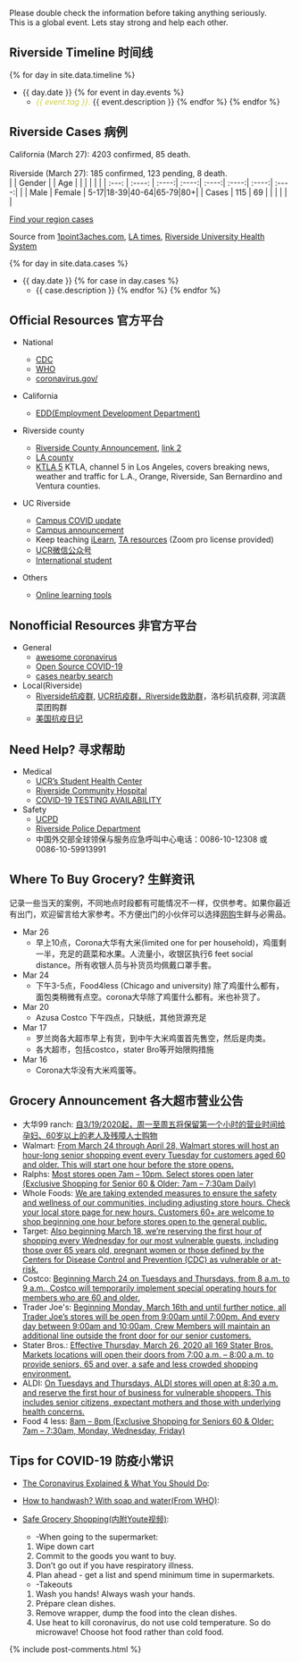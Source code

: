 Please double check the information before taking anything seriously.
<br>
This is a global event. Lets stay strong and help each other.


## Riverside Timeline 时间线
{% for day in site.data.timeline %}
* {{ day.date }}  {% for event in  day.events %}
  * <em style="color:#D0CE3B">{{ event.tag }}.</em> {{ event.description }} {% endfor %}
{% endfor %}


## Riverside Cases 病例
California (March 27): 4203 confirmed, 85 death.<br><br>
Riverside (March 27): 185 confirmed, 123 pending, 8 death. <br>
|   | Gender |  | Age |  |  |  |  |  |
| :---: | :----: | :----:| :----:| :----:| :----:| :----:| :----:|
|   | Male | Female | 5-17|18-39|40-64|65-79|80+|
| Cases | 115 | 69 |  |  |  |  |  |


[Find your region cases](https://countyofriverside.maps.arcgis.com/apps/Media/index.html?appid=87d386575b524d72aa7d84c895e63f98&locale=en-us&&center=-116.2185,33.6302&level=7)<br>

Source from [1point3aches.com](https://coronavirus.1point3acres.com/#map), [LA times](https://www.latimes.com/projects/california-coronavirus-cases-tracking-outbreak/), [Riverside University Health System](https://www.rivcoph.org/coronavirus)


{% for day in site.data.cases %}
* {{ day.date }}  {% for case in  day.cases %}
  * {{ case.description }}  {% endfor %} {% endfor %}




## Official Resources 官方平台

* National
  * [CDC](https://www.cdc.gov/coronavirus/2019-nCoV/index.html)
  * [WHO](https://www.who.int/emergencies/diseases/novel-coronavirus-2019)
  * [coronavirus.gov/](https://www.coronavirus.gov/)
* California
  * [EDD(Employment Development Department)](https://www.edd.ca.gov/about_edd/coronavirus-2019.htm)

* Riverside county
  * [Riverside County Announcement](https://www.rivcoph.org/coronavirus), [link 2](https://riversideca.gov/press/information-regarding-covid-19-coronavirus)
  * [LA county](http://www.publichealth.lacounty.gov/media/Coronavirus/)
  * [KTLA 5](https://www.youtube.com/user/KTLA/videos) KTLA, channel 5 in Los Angeles, covers breaking news, weather and traffic for L.A., Orange, Riverside, San Bernardino and Ventura counties.

* UC Riverside
  * [Campus COVID update](https://ehs.ucr.edu/coronavirus) 
  * [Campus announcement](https://insideucr.ucr.edu/announcements)
  * Keep teaching [iLearn](https://keepteaching.ucr.edu/ilearn), [TA resources](https://keepteaching.ucr.edu/ta-resources) (Zoom pro license provided)
  * [UCR微信公众号](https://open.weixin.qq.com/qr/code?username=gh_7d6f6ca60162)
  * [International student](https://international.ucr.edu/covid-19)

* Others
  * [Online learning tools](https://asuforyou.asu.edu/)
  
## Nonofficial Resources 非官方平台
* General
  * [awesome coronavirus](https://github.com/soroushchehresa/awesome-coronavirus)
  * [Open Source COVID-19](https://weileizeng.github.io/Open-Source-COVID-19/)
  * [cases nearby search](https://www.coronainusa.com/?from=groupmessage&isappinstalled=0)
* Local(Riverside)
  * [Riverside抗疫群](https://raw.githubusercontent.com/WeileiZeng/COVID-Riverside/master/assets/riverside-covid.jpeg), [UCR抗疫群，Riverside救助群](https://raw.githubusercontent.com/WeileiZeng/COVID-Riverside/master/assets/wanshiwu.jpeg)，洛杉矶抗疫群, 河滨蔬菜团购群
  * [美国抗疫日记](https://mp.weixin.qq.com/s/jrsfKU0s0OAABcPiaa-BLA)
  
## Need Help? 寻求帮助
* Medical
  * [UCR’s Student Health Center](https://studenthealth.ucr.edu/)
  * [Riverside Community Hospital](https://riversidecommunityhospital.com/)
  * [COVID-19 TESTING AVAILABILITY](https://www.rivcoph.org/Portals/0/Documents/CoronaVirus/TestAvHospDistCOVID-19.pdf)
* Safety
  * [UCPD](https://police.ucr.edu/)
  * [Riverside Police Department](https://www.riversideca.gov/rpd/)
  * 中国外交部全球领保与服务应急呼叫中心电话：0086-10-12308 或 0086-10-59913991





## Where To Buy Grocery? 生鲜资讯
记录一些当天的案例，不同地点时段都有可能情况不一样，仅供参考。如果你最近有出门，欢迎留言给大家参考。不方便出门的小伙伴可以选择[网购](https://gonglue.us/15208)生鲜与必需品。

* Mar 26
  * 早上10点，Corona大华有大米(limited one for per household)，鸡蛋剩一半，充足的蔬菜和水果。人流量小，收银区执行6 feet social distance。所有收银人员与补货员均佩戴口罩手套。
* Mar 24
  * 下午3-5点，Food4less (Chicago and university) 除了鸡蛋什么都有，面包类稍微有点空。corona大华除了鸡蛋什么都有。米也补货了。
* Mar 20
  * Azusa Costco 下午四点，只缺纸，其他货源充足
* Mar 17
  * 罗兰岗各大超市早上有货，到中午大米鸡蛋首先售空，然后是肉类。
  * 各大超市，包括costco，stater Bro等开始限购措施
* Mar 16
  * Corona大华没有大米鸡蛋等。

## Grocery Announcement 各大超市营业公告
* 大华99 ranch: [自3/19/2020起，周一至周五将保留第一个小时的营业时间给孕妇、60岁以上的老人及残障人士购物](https://www.99ranch.com/)
* Walmart: [From March 24 through April 28, Walmart stores will host an hour-long senior shopping event every Tuesday for customers aged 60 and older. This will start one hour before the store opens.](https://corporate.walmart.com/newsroom/2020/03/18/latest-walmart-store-changes-to-support-associates-and-customers)
* Ralphs: [Most stores open 7am – 10pm. Select stores open later (Exclusive Shopping for Senior 60 & Older: 7am – 7:30am Daily)](https://www.ralphs.com/i/coronavirus-update/store-information)
* Whole Foods: [We are taking extended measures to ensure the safety and wellness of our communities, including adjusting store hours. Check your local store page for new hours. Customers 60+ are welcome to shop beginning one hour before stores open to the general public.](https://www.wholefoodsmarket.com/company-info/covid-19-response)
* Target: [Also beginning March 18, we’re reserving the first hour of shopping every Wednesday for our most vulnerable guests, including those over 65 years old, pregnant women or those defined by the Centers for Disease Control and Prevention (CDC) as vulnerable or at-risk.](https://corporate.target.com/about/purpose-history/our-commitments/target-coronavirus-hub?lnk=32520updateThel)
* Costco: [Beginning March 24 on Tuesdays and Thursdays, from 8 a.m. to 9 a.m., Costco will temporarily implement special operating hours for members who are 60 and older. ](https://www.facebook.com/Costco/posts/10158560296074947?__xts__%5B0%5D=68.ARCbKvE1wj5BCcpGc6AYLxLzCdJUVM605tRiHTviDRxu1PTXJYGx8kpGqCKw0b2jBTq3gdseTtbIuOm6CThJeCDWfFcn6ry9ZBZEpsJQU1hkTIMY3xkCKRc-Fv_XgurqjhYYSLV7auxj43jysBESkhBz8eqOWVn-gwJBeIjEygivsOJTvqK4--s3Axt7L-cp8boz-onVMxaCvY-Gk5tJ5p5hpNPfS53Up8D74zkMkjRZDQ6mqqnIf68Fl_lE35iPQ3jI6D2h7X04wAnjP0JerpxSUEcFa-DOkCqgdXx_epml3rcrKZVF_tKlT59XZO2V2i9Ghmk3dxXNxw&__tn__=-R)
* Trader Joe's: [Beginning Monday, March 16th and until further notice, all Trader Joe’s stores will be open from 9:00am until 7:00pm. And every day between 9:00am and 10:00am, Crew Members will maintain an additional line outside the front door for our senior customers.](https://www.traderjoes.com/announcement/coronavirus-update-how-trader-joes-is-caring-for-crew-members-and-customers)
* Stater Bros.: [Effective Thursday, March 26, 2020 all 169 Stater Bros. Markets locations will open their doors from 7:00 a.m. – 8:00 a.m. to provide seniors, 65 and over, a safe and less crowded shopping environment.](https://www.staterbros.com/press-releases-catalog/expands-senior-time/)
* ALDI: [On Tuesdays and Thursdays, ALDI stores will open at 8:30 a.m. and reserve the first hour of business for vulnerable shoppers. This includes senior citizens, expectant mothers and those with underlying health concerns.](https://corporate.aldi.us/en/newsroom/news-press-releases/in-the-news/aldi-covid-19-update/)
* Food 4 less: [8am – 8pm (Exclusive Shopping for Seniors 60 & Older: 7am – 7:30am, Monday, Wednesday, Friday)](https://www.kroger.com/i/coronavirus-update/store-information)


## Tips for COVID-19 防疫小常识

* [The Coronavirus Explained & What You Should Do](https://www.youtube.com/watch?v=BtN-goy9VOY): 


* [How to handwash? With soap and water(From WHO)](https://www.youtube.com/watch?v=3PmVJQUCm4E): 


* [Safe Grocery Shopping(内附Youte视频)](https://www.youtube.com/watch?v=sjDuwc9KBps): 
  * -When going to the supermarket:  
  1. Wipe down cart  
  2. Commit to the goods you want to buy.  
  3. Don’t go out if you have respiratory illness.  
  4. Plan ahead - get a list and spend minimum time in supermarkets.
  * -Takeouts  
  1. Wash you hands! Always wash your hands.  
  2. Prépare clean dishes.  
  3. Remove wrapper, dump the food into the clean dishes.  
  4. Use heat to kill coronavirus, do not use cold temperature. So do microwave! Choose hot food rather than cold food.   
  


{% include post-comments.html %}
